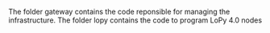 The folder gateway contains the code reponsible for managing the infrastructure.
The folder lopy contains the code to program LoPy 4.0 nodes
